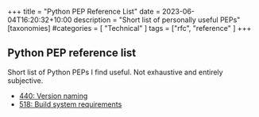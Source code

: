 +++
title = "Python PEP Reference List"
date = 2023-06-04T16:20:32+10:00
description = "Short list of personally useful PEPs"
[taxonomies]
#categories = [ "Technical" ]
tags = ["rfc", "reference" ]
+++

## Python PEP reference list

Short list of Python PEPs I find useful. Not exhaustive and entirely subjective.

- [440: Version naming](https://peps.python.org/pep-0440/)
- [518: Build system requirements](https://peps.python.org/pep-0518/)
